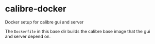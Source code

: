 calibre-docker
==============

Docker setup for calibre gui and server

The ``Dockerfile`` in this base dir builds the calibre base image that the gui
and server depend on.
